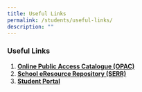 ```yaml
---
title: Useful Links
permalink: /students/useful-links/
description: ""
---
```

### **Useful Links**
1.  **[Online Public Access Catalogue (OPAC)](https://schoolibrary.moe.edu.sg/acsbr)**<br>
2.  **[School eResource Repository (SERR)](https://schoolibrary.moe.edu.sg/eresourcessec/cgi-bin/spydus.exe/MSGTRN/WPAC/HOME)**<br>
3.  **[Student Portal](https://sites.google.com/moe.edu.sg/acsbrstudentportal)**




